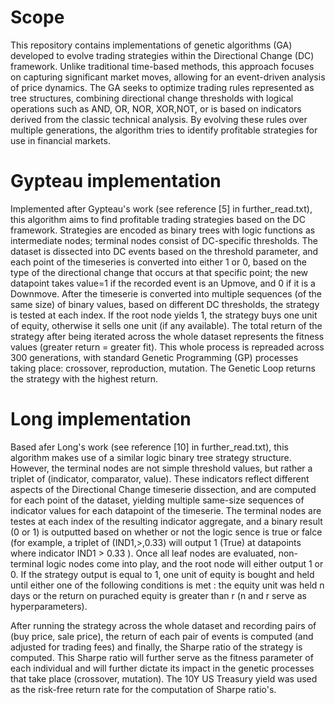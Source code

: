 # Scope

This repository contains implementations of genetic algorithms (GA) developed to evolve trading strategies within the Directional Change (DC) framework. Unlike traditional time-based methods, this approach focuses on capturing significant market moves, allowing for an event-driven analysis of price dynamics. The GA seeks to optimize trading rules represented as tree structures, combining directional change thresholds with logical operations such as AND, OR, NOR, XOR,NOT, or is based on indicators derived from the classic technical analysis. By evolving these rules over multiple generations, the algorithm tries to identify profitable strategies for use in financial markets.


# Gypteau implementation

Implemented after Gypteau's work (see reference [5] in further_read.txt), this algorithm aims to find profitable trading strategies based on the DC framework. Strategies are encoded as binary trees with logic functions as intermediate nodes; terminal nodes consist of DC-specific thresholds. The dataset is dissected into DC events based on the threshold parameter, and each point of the timeseries is converted into either 1 or 0, based on the type of the directional change that occurs at that specific point; the new datapoint takes value=1 if the recorded event is an Upmove, and 0 if it is a Downmove.
After the timeserie is converted into multiple sequences (of the same size) of binary values, based on different DC thresholds, the strategy is tested at each index. If the root node yields 1, the strategy buys one unit of equity, otherwise it sells one unit (if any available). The total return of the strategy after being iterated across the whole dataset represents the fitness values (greater return = greater fit). 
This whole process is repreaded across 300 generations, with standard Genetic Programming (GP) processes taking place: crossover, reproduction, mutation.
The Genetic Loop returns the strategy with the highest return.

# Long implementation

Based afer Long's work (see reference [10] in further_read.txt), this algorithm makes use of a similar logic binary tree strategy structure. However, the terminal nodes are not simple threshold values, but rather a triplet of (indicator, comparator, value). These indicators reflect different aspects of the Directional Change timeserie dissection, and are computed for each point of the dataset, yielding multiple same-size sequences of indicator values for each datapoint of the timeserie. The terminal nodes are testes at each index of the resulting indicator aggregate, and a binary result (0 or 1) is outputted based on whether or not the logic sence is true or falce (for example, a triplet of (IND1,>,0.33) will output 1 (True) at datapoints where indicator IND1 > 0.33 ). Once all leaf nodes are evaluated, non-terminal logic nodes come into play, and the root node will either output 1 or 0. If the strategy output is equal to 1, one unit of equity is bought and held until either one of the following conditions is met : the equity unit was held n days or the return on purached equity is greater than r (n and r serve as hyperparameters).

After running the strategy across the whole dataset and recording pairs of (buy price, sale price), the return of each pair of events is computed (and adjusted for trading fees) and finally, the Sharpe ratio of the strategy is computed. This Sharpe ratio will further serve as the fitness parameter of each individual and will further dictate its impact in the genetic processes that take place (crossover, mutation).
The 10Y US Treasury yield was used as the risk-free return rate for the computation of Sharpe ratio's.



